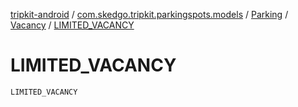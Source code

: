 [tripkit-android](../../../index.md) / [com.skedgo.tripkit.parkingspots.models](../../index.md) / [Parking](../index.md) / [Vacancy](index.md) / [LIMITED_VACANCY](./-l-i-m-i-t-e-d_-v-a-c-a-n-c-y.md)

# LIMITED_VACANCY

`LIMITED_VACANCY`